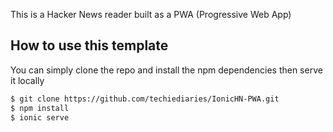 This is a Hacker News reader built as a PWA (Progressive Web App)

## How to use this template

You can simply clone the repo and install the npm dependencies then serve it locally

```bash
$ git clone https://github.com/techiediaries/IonicHN-PWA.git
$ npm install  
$ ionic serve
```


